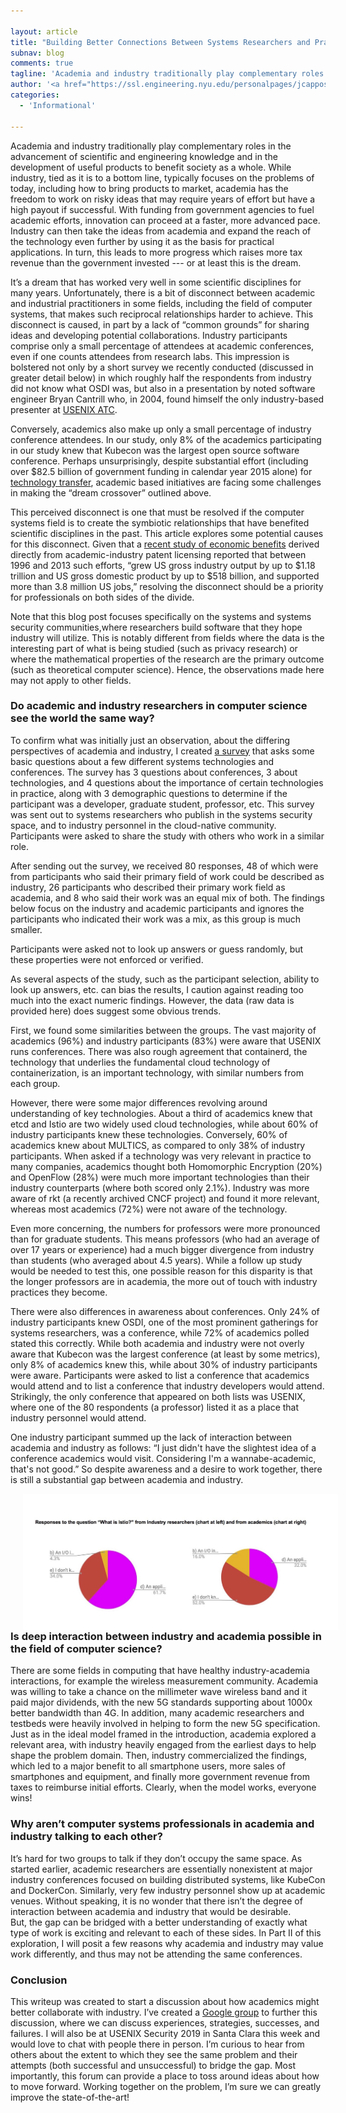 ```yaml
---

layout: article
title: "Building Better Connections Between Systems Researchers and Practitioners"
subnav: blog
comments: true
tagline: 'Academia and industry traditionally play complementary roles in the advancement of scientific and engineering knowledge and in the development of useful products to benefit society as a whole. While industry...'
author: '<a href="https://ssl.engineering.nyu.edu/personalpages/jcappos/">Justin Cappos</a>'
categories:
  - 'Informational'

---
```


Academia and industry traditionally play complementary roles in the advancement
of scientific and engineering knowledge and in the development of useful products to benefit
society as a whole. While industry, tied as it is to a bottom line, typically focuses on the
problems of today, including how to bring products to market, academia has the freedom to work on risky ideas that may require years of effort but have a high payout if successful. With funding from government agencies to fuel academic efforts, innovation can proceed at a faster, more advanced pace. Industry can then take the ideas from academia and expand the reach of the technology even further by using it as the basis for practical applications. In turn, this leads to more progress which raises more tax revenue than the government invested --- or at least this is the dream.

It’s a dream that has worked very well in some scientific disciplines for many years.
Unfortunately, there is a bit of disconnect between academic and industrial practitioners
in some fields, including the field of computer systems, that makes such reciprocal
relationships harder to achieve.  This disconnect is caused, in part by a lack of “common grounds” for sharing ideas and developing potential collaborations. Industry participants comprise only a small percentage of attendees at academic conferences, even if one counts attendees from research labs. This impression is bolstered not only by a short survey we recently conducted (discussed in greater detail below) in which roughly half the respondents from industry did not know what OSDI was, but also in a presentation by noted software engineer Bryan Cantrill who, in 2004, found himself the only industry-based presenter at [USENIX ATC](https://www.usenix.org/conference/atc16/technical-sessions/presentation/cantrill).

Conversely, academics also make up only a small percentage of industry conference attendees.
In our study, only 8% of the academics participating in our study knew that Kubecon was the largest open source software conference. Perhaps unsurprisingly, despite substantial effort (including over $82.5 billion of government funding in calendar year 2015 alone) for [technology transfer](https://www.nist.gov/sites/default/files/documents/2018/02/02/fy2015_federal_tech_transfer_report.pdf), academic based initiatives are facing some challenges in making the “dream crossover” outlined above.

This perceived disconnect is one that must be resolved if the computer systems field is to create the symbiotic relationships that have benefited scientific disciplines in the past. This article explores some potential causes for this disconnect. Given that a [recent study of economic benefits](https://www.wired.com/brandlab/2017/02/tech-transfer-lab-main-street/)
derived directly from academic-industry patent licensing reported that between 1996 and 2013 such efforts, “grew US gross industry output by up to $1.18 trillion and US gross domestic product by up to $518 billion, and supported more than 3.8 million US jobs,” resolving the disconnect should be a priority for professionals on both sides of the divide.

Note that this blog post focuses specifically on the systems and systems security communities,where researchers build software that they hope industry will utilize. This is notably different from fields where the data is the interesting part of what is being studied (such as privacy research) or where the mathematical properties of the research are the primary outcome (such as theoretical computer science).  Hence, the observations made here may not apply to other fields.

### **Do academic and industry researchers in computer science see the world the same way?**

To confirm what was initially just an observation, about the differing perspectives of academia and industry, I created [a survey](https://docs.google.com/forms/d/e/1FAIpQLSdtVvZI-z2NAONVMR2aDCCKP9y_zhTd0nLIzAvs4JVXalvPFw/viewform) that asks some basic questions about a few different systems technologies and conferences.  The survey has 3 questions about conferences, 3 about technologies, and 4 questions about the
importance of certain technologies in practice, along with 3 demographic questions to
determine if the participant was a developer, graduate student, professor, etc.  This survey was sent out to systems
researchers who publish in the systems security space, and to industry personnel in the cloud-native community.
Participants were asked to share the study with others who work in a similar role.  

After sending out the survey, we received 80 responses, 48 of which were from participants who said their primary field of work could be described as industry, 26 participants who described their primary work field as academia, and 8 who said their work was an equal mix of both.  The findings below focus on the industry and academic participants and ignores the participants who indicated their work was a mix, as
this group is much smaller.

Participants were asked not to look up answers or guess randomly, but these properties were not enforced or verified.  

As several aspects of the study, such as the participant selection, ability to look up answers, etc. can bias the results, I caution against reading too much into the exact numeric findings.  However, the data (raw data is provided here) does suggest some obvious trends.

First, we found some similarities between the groups.  The vast majority of academics (96%) and industry participants (83%) were aware that USENIX runs conferences.  There was also rough agreement that containerd, the technology that underlies the fundamental cloud technology of containerization, is an important technology, with similar numbers from each group.  

However, there were some major differences revolving around understanding of key technologies.  About a third of academics knew that etcd and Istio are two widely used cloud technologies, while about 60% of industry participants knew these technologies.  Conversely, 60% of academics knew about MULTICS, as compared to only 38% of industry participants.  When asked if a technology was very relevant in practice to many companies, academics thought both Homomorphic Encryption (20%) and OpenFlow (28%) were much more important technologies than their industry counterparts (where both scored only 2.1%).  Industry was more aware of rkt (a recently archived CNCF project) and found it more relevant, whereas most academics (72%) were not aware of the technology.  

Even more concerning, the numbers for professors were more pronounced than for graduate students.  This means professors (who had an average of over 17 years or experience) had a much bigger divergence from industry than students (who averaged about 4.5 years).  While a follow up study would be needed to test this, one possible reason for this disparity is that the longer professors are in academia, the more out of touch with industry practices they become.

There were also differences in awareness about conferences.  Only 24% of industry participants knew OSDI, one of the most prominent gatherings for systems researchers, was a conference, while 72% of academics polled stated this correctly.  While both academia and industry were not overly aware that Kubecon was the largest conference (at least by some metrics), only 8% of academics knew this, while about 30% of industry participants were aware.  Participants were asked to list a conference that academics would attend and to list a conference that industry developers would attend.  Strikingly, the only conference that appeared on both lists was USENIX, where one of the 80 respondents (a professor) listed it as a place that industry personnel would attend.  

One industry participant summed up the lack of interaction between academia and industry as follows: “I just didn't have the slightest idea of a conference academics would visit.  Considering I'm a wannabe-academic, that's not good.” So despite awareness and a desire to work together, there is still a substantial gap between academia and industry.

<img align="left" src="/img/blog/istio_graphic.jpg" style="margin: 0px 20px"/> 

### **Is deep interaction between industry and academia possible in the field of computer science?**

There are some fields in computing that have healthy industry-academia interactions, for example the wireless measurement community.   Academia was willing to take a chance on the millimeter wave wireless band and it paid major dividends, with the new 5G standards supporting about 1000x better bandwidth than 4G.  In addition, many academic researchers and testbeds were heavily involved in helping to form the new 5G specification.  Just as in the ideal model framed in the introduction, academia explored a relevant area, with industry heavily engaged from the earliest days to help shape the problem domain. Then, industry commercialized the findings, which led to a major benefit to all smartphone users, more sales of smartphones and equipment, and finally  more government revenue from taxes to reimburse initial efforts.  Clearly, when the model works, everyone wins!  

### **Why aren’t computer systems professionals in academia and industry talking to each other?**
It’s hard for two groups to talk if they don’t occupy the same space. As started earlier, academic researchers are essentially nonexistent at major industry conferences focused on building distributed systems, like KubeCon and DockerCon.  Similarly, very few industry personnel show up at academic venues.  Without speaking, it is no wonder that there isn’t the degree of interaction between academia and industry that would be desirable.  
But, the gap can be bridged with a better understanding of exactly what type of work is exciting and relevant to each of these sides. In Part II of this exploration, I will posit a few reasons why academia and industry may value work differently, and thus may not be attending the same conferences.

### **Conclusion**

This writeup was created to start a discussion about how academics might better collaborate with industry.  I’ve created a [Google group](https://groups.google.com/forum/#!forum/systems-research-in-practice/join ) to further this discussion, where we can discuss experiences, strategies, successes, and failures.  I will also be at USENIX Security 2019 in Santa Clara this week and would love to chat with people there in person.  I’m curious to hear from others about the extent to which they see the same problem and their attempts (both successful and unsuccessful)  to bridge the gap. Most importantly, this forum can provide a place to toss around ideas about how to move forward.  Working together on the problem, I’m sure we can greatly improve the state-of-the-art!

